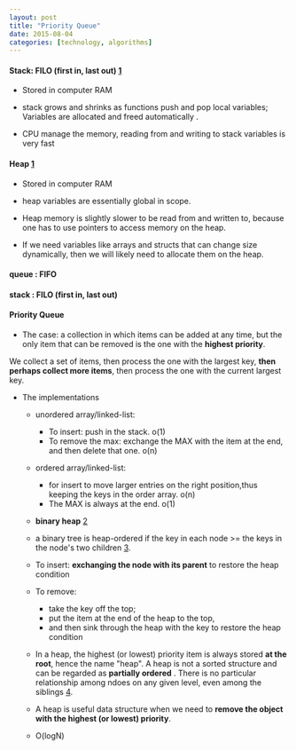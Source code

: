 ```yaml
---
layout: post
title: "Priority Queue"
date: 2015-08-04
categories: [technology, algorithms]
---
```

#### Stack: FILO (first in, last out) [1]
   * Stored in computer RAM
   * stack grows and shrinks as functions push and pop local variables;
   Variables are allocated and freed automatically .
   
   * CPU manage the memory, reading from and writing to stack variables is very fast

#### Heap [1]
   * Stored in computer RAM
   * heap variables are essentially global in scope.
   * Heap memory is slightly slower to be read from and written to, 
   because one has to use pointers to access memory on the heap.
   
   * If we need variables like arrays and structs that can change size dynamically,
   then we will likely need to allocate them on the heap.
   
#### queue : FIFO

#### stack : FILO (first in, last out) 

#### Priority Queue
   * The case: a collection in which items can be added at any time, but the only item that can be removed is the one
   with the **highest priority**.
   
   We collect a set of items, then process the one with the largest key, **then perhaps collect more items**,
   then process the one with the current largest key.
   
   * The implementations
     - unordered array/linked-list: 
	   + To insert: push in the stack. o(1)
	   + To remove the max: exchange the MAX with the item at the end, and then delete that one. o(n)
	   
	 - ordered array/linked-list:
	   + for insert to move larger entries on the right position,thus keeping the keys in the order array. o(n)
	   + The MAX is always at the end. o(1)
	   
	 -  **binary heap** [2]
	   + a binary tree is heap-ordered if the key in each node >= the keys in the node's two children [3].
       + To insert: **exchanging the node with its parent** to restore the heap condition
       + To remove:
            - take the key off the top;
            - put the item at the end of the heap to the top,
            - and then sink through the heap with the key to restore the heap condition
       
       + In a heap, the highest (or lowest) priority item is always stored **at the root**, hence the name "heap".
       A heap is not a sorted structure and can be regarded as **partially ordered** . There is no particular
       relationship among ndoes on any given level, even among the siblings [4].


       + A heap is useful data structure when we need to **remove the object with the highest (or lowest) priority**.
       
       + O(logN)
       
[1]: http://gribblelab.org/CBootcamp/7_Memory_Stack_vs_Heap.html "stack and heap"
[2]: http://cs.lmu.edu/~ray/notes/pqueues/ "priority queue"
[3]: http://algs4.cs.princeton.edu/24pq/ "Priority Queues"
[4]: http://www.cs.cmu.edu/~adamchik/15-121/lectures/Binary%20Heaps/heaps.html "priority queues"
